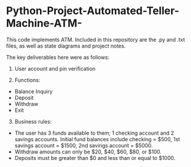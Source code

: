 # Python-Project-Automated-Teller-Machine-ATM-
This code implements ATM. Included in this repository are the .py and .txt files, as well as state diagrams and project notes. 

The key deliverables here were as follows:

1. User account and pin verification

2. Functions: 
- Balance Inquiry
- Deposit
- Withdraw
- Exit

3. Business rules: 
- The user has 3 funds available to them; 1 checking account and 2 savings accounts. Initial fund balances include checking = $500, 1st savings account = $1500, 2nd savings account = $5000.
- Withdraw amounts can only be $20, $40, $60, $80, or $100.
- Deposits must be greater than $0 and less than or equal to $1000.
